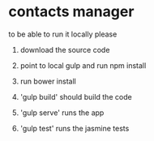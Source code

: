 # contacts manager

to be able to run it locally please

1) download the source code

2) point to local gulp and run npm install

3) run bower install

4) 'gulp build' should build the code

5) 'gulp serve' runs the app

6) 'gulp test' runs the jasmine tests